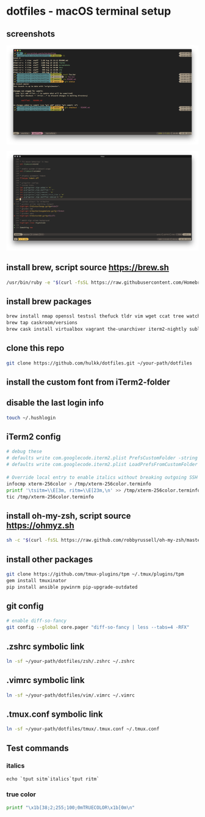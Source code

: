 # dotfiles - macOS terminal setup

## screenshots

![terminal screenshot](/screenshots/terminal.png?raw=true)

![vim screenshot](/screenshots/vim.png?raw=true)

## install brew, script source https://brew.sh
```bash
/usr/bin/ruby -e "$(curl -fsSL https://raw.githubusercontent.com/Homebrew/install/master/install)"
```

## install brew packages
```bash
brew install nmap openssl testssl thefuck tldr vim wget ccat tree watch tig httpie reattach-to-user-namespace antigen terraform mas zsh tmux ag jq python@2 diff-so-fancy fd
brew tap caskroom/versions
brew cask install virtualbox vagrant the-unarchiver iterm2-nightly sublime-text
```

## clone this repo
```bash
git clone https://github.com/hulkk/dotfiles.git ~/your-path/dotfiles
```

## install the custom font from iTerm2-folder

## disable the last login info
```bash
touch ~/.hushlogin
```

## iTerm2 config 
```bash
# debug these
# defaults write com.googlecode.iterm2.plist PrefsCustomFolder -string "~/your-path/dotfiles/iterm2/com.googlecode.iterm2.plist"
# defaults write com.googlecode.iterm2.plist LoadPrefsFromCustomFolder -bool true

# Override local entry to enable italics without breaking outgoing SSH connections
infocmp xterm-256color > /tmp/xterm-256color.terminfo
printf '\tsitm=\\E[3m, ritm=\\E[23m,\n' >> /tmp/xterm-256color.terminfo
tic /tmp/xterm-256color.terminfo
```

## install oh-my-zsh, script source https://ohmyz.sh
```bash
sh -c "$(curl -fsSL https://raw.github.com/robbyrussell/oh-my-zsh/master/tools/install.sh)"
```

## install other packages
```bash
git clone https://github.com/tmux-plugins/tpm ~/.tmux/plugins/tpm
gem install tmuxinator
pip install ansible pywinrm pip-upgrade-outdated
```

## git config
```bash
# enable diff-so-fancy
git config --global core.pager "diff-so-fancy | less --tabs=4 -RFX"
```

## .zshrc symbolic link
```bash
ln -sf ~/your-path/dotfiles/zsh/.zshrc ~/.zshrc
```

## .vimrc symbolic link
```bash
ln -sf ~/your-path/dotfiles/vim/.vimrc ~/.vimrc
```

## .tmux.conf symbolic link
```bash
ln -sf ~/your-path/dotfiles/tmux/.tmux.conf ~/.tmux.conf
```

## Test commands
### italics
```
echo `tput sitm`italics`tput ritm`
```
### true color
```bash
printf "\x1b[38;2;255;100;0mTRUECOLOR\x1b[0m\n"
```
